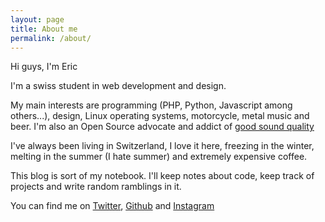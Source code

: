 ```yaml
---
layout: page
title: About me
permalink: /about/
---
```


Hi guys, I'm Eric

I'm a swiss student in web development and design.

My main interests are programming (PHP, Python, Javascript among others...), design, Linux operating systems, motorcycle, metal music and beer. I'm also an Open Source advocate and addict of [good sound quality](http://beatssuck.com/?page_id=17)
 
I've always been living in Switzerland, I love it here, freezing in the winter, melting in the summer (I hate summer) and extremely expensive coffee.

This blog is sort of my notebook. I'll keep notes about code, keep track of projects and write random ramblings in it.

You can find me on [Twitter](https://twitter.com/dupertuiseric), [Github](https://github.com/EricDupertuis) and [Instagram](https://instagram.com/ericdupertuis/)